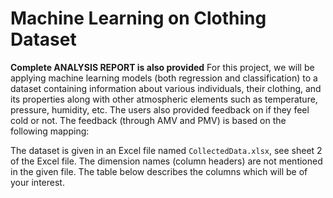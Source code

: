 # Machine Learning on Clothing Dataset
**Complete ANALYSIS REPORT is also provided**
For this project, we will be applying machine learning models (both regression and classification) to a dataset containing information about various individuals, their clothing, and its properties along with other atmospheric elements such as temperature, pressure, humidity, etc. The users also provided feedback on if they feel cold or not. The feedback (through AMV and PMV) is based on the following mapping:

The dataset is given in an Excel file named `CollectedData.xlsx`, see sheet 2 of the Excel file. The dimension names (column headers) are not mentioned in the given file. The table below describes the columns which will be of your interest.

